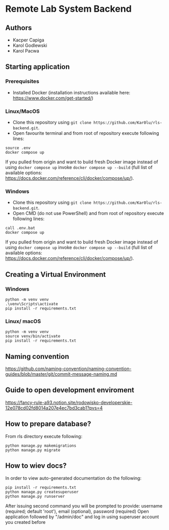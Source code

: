 # Remote Lab System Backend
## Authors
- Kacper Capiga
- Karol Godlewski
- Karol Pacwa

## Starting application
### Prerequisites
- Installed Docker (installation instructions available here: https://www.docker.com/get-started/)
### Linux/MacOS
- Clone this repository using ```git clone https://github.com/Kar0lu/rls-backend.git```.
- Open favourite terminal and from root of repository execute following lines:
```
source .env
docker compose up
```
If you pulled from origin and want to build fresh Docker image instead of using ```docker compose up``` invoke ```docker compose up --build``` (full list of available options: https://docs.docker.com/reference/cli/docker/compose/up/).
### Windows
- Clone this repository using ```git clone https://github.com/Kar0lu/rls-backend.git```.
- Open CMD (do not use PowerShell) and from root of repository execute following lines:
```
call .env.bat
docker compose up
```
If you pulled from origin and want to build fresh Docker image instead of using ```docker compose up``` invoke ```docker compose up --build``` (full list of available options: https://docs.docker.com/reference/cli/docker/compose/up/).


## Creating a Virtual Environment
### Windows
```
python -m venv venv
.\venv\Scripts\activate
pip install -r requirements.txt
```
### Linux/ macOS
```
python -m venv venv
source venv/bin/activate
pip install -r requirements.txt
```

## Naming convention
https://github.com/naming-convention/naming-convention-guides/blob/master/git/commit-message-naming.md

## Guide to open development enviroment
https://fancy-rule-a93.notion.site/rodowisko-developerskie-12e078cd02fd8014a207e4ec7bd3cab1?pvs=4

## How to prepare database?
From rls directory execute following:
```
python manage.py makemigrations
python manage.py migrate
```

## How to wiev docs?
In order to view auto-generated documentation do the following:
```
pip install -r requirements.txt
python manage.py createsuperuser
python manage.py runserver
```
After issuing second command you will be prompted to provide: username (required; default 'root'), email (optional), password (required)
Open application followed by "/admin/doc" and log in using superuser account you created before
